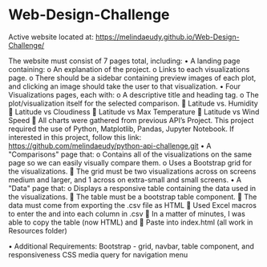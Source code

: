 # Web-Design-Challenge


Active website located at:
https://melindaeudy.github.io/Web-Design-Challenge/

The website must consist of 7 pages total, including:
•	A landing page containing: 
o	An explanation of the project.
o	Links to each visualizations page. 
o	There should be a sidebar containing preview images of each plot, and clicking an image should take the user to that visualization.
•	Four Visualizations pages, each with: 
o	A descriptive title and heading tag.
o	The plot/visualization itself for the selected comparison.
	Latitude vs. Humidity
	Latitude vs Cloudiness
	Latitude vs Max Temperature
	Latitude vs Wind Speed
	All charts were gathered from previous API’s Project.  This project required the use of Python, Matplotlib, Pandas, Jupyter Notebook.
If interested in this project, follow this link: https://github.com/melindaeudy/python-api-challenge.git
•	A "Comparisons" page that: 
o	Contains all of the visualizations on the same page so we can easily visually compare them.
o	Uses a Bootstrap grid for the visualizations. 
	The grid must be two visualizations across on screens medium and larger, and 1 across on extra-small and small screens.
•	A "Data" page that: 
o	Displays a responsive table containing the data used in the visualizations. 
	The table must be a bootstrap table component. 
	The data must come from exporting the .csv file as HTML
	Used Excel macros to enter the <td> and <tr> into each column in .csv
	In a matter of minutes, I was able to copy the table (now HTML) and
	     Paste into index.html (all work in Resources folder)

•	Additional Requirements: Bootstrap - grid, navbar, table component, and responsiveness CSS media query for navigation menu

